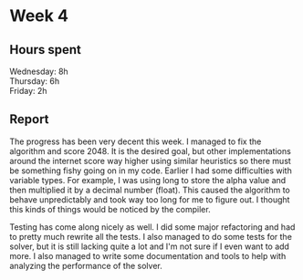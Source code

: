 # Week 4

## Hours spent

Wednesday: 8h\
Thursday: 6h\
Friday: 2h

## Report

The progress has been very decent this week. I managed to fix the algorithm and score 2048. It is the desired goal, but other implementations around the internet score way higher using similar heuristics so there must be something fishy going on in my code. Earlier I had some difficulties with variable types. For example, I was using long to store the alpha value and then multiplied it by a decimal number (float). This caused the algorithm to behave unpredictably and took way too long for me to figure out. I thought this kinds of things would be noticed by the compiler.

Testing has come along nicely as well. I did some major refactoring and had to pretty much rewrite all the tests. I also managed to do some tests for the solver, but it is still lacking quite a lot and I'm not sure if I even want to add more. I also managed to write some documentation and tools to help with analyzing the performance of the solver.